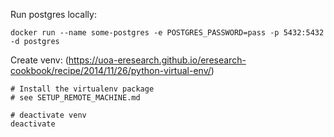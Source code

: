 
Run postgres locally:
```shell
docker run --name some-postgres -e POSTGRES_PASSWORD=pass -p 5432:5432 -d postgres
```

Create venv:
(https://uoa-eresearch.github.io/eresearch-cookbook/recipe/2014/11/26/python-virtual-env/)
```shell
# Install the virtualenv package
# see SETUP_REMOTE_MACHINE.md

# deactivate venv
deactivate
```